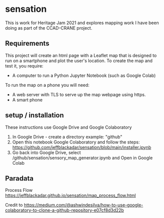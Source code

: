 # sensation
This is work for Heritage Jam 2021 and explores mapping work I have been doing as part of the CCAD-CRANE project.

## Requirements
This project will create an html page with a Leaflet map that is designed to run on a smartphone and plot the user's location.
To create the map and test it, you require:
* A computer to run a Python Jupyter Notebook (such as Google Colab)

To run the map on a phone you will need:
* A web server with TLS to serve up the map webpage using https.
* A smart phone


## setup / installation
These instructions use Google Drive and Google Colaboratory

1. In Google Drive - create a directory example: "github"
2. Open this notebook Google Colaboratory and follow the steps:  https://github.com/jeffblackadar/sensation/blob/main/installer.ipynb
3. Go back into Google Drive, select /github/sensation/sensory_map_generator.ipynb and Open in Google Colab

## Paradata
Process Flow https://jeffblackadar.github.io/sensation/map_process_flow.html


Credit to https://medium.com/@ashwindesilva/how-to-use-google-colaboratory-to-clone-a-github-repository-e07cf8d3d22b
